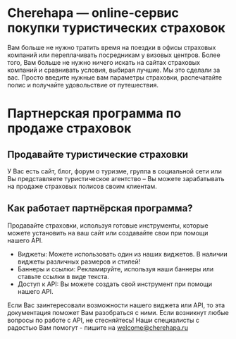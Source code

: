 # Cherehapa — online-сервис покупки туристических страховок
Вам больше не нужно тратить время на поездки в офисы страховых компаний или переплачивать посредникам у визовых центров. Более того, Вам больше не нужно ничего искать на сайтах страховых компаний и сравнивать условия, выбирая лучшие. Мы это сделали за вас. Просто введите нужные вам параметры страховки, распечатайте полис и получайте удовольствие от путешествия.

# Партнерская программа по продаже страховок

## Продавайте туристические страховки
У Вас есть сайт, блог, форум о туризме, группа в социальной сети или Вы представляете туристическое агентство – Вы можете зарабатывать на продаже страховых полисов своим клиентам.

## Как работает партнёрская программа?
Продавайте страховки, используя готовые инструменты, которые можете установить на ваш сайт или создавайте свои при помощи нашего API.

- Виджеты: Можете использовать один из наших виджетов. В наличии виджеты различных размеров и стилей!
- Баннеры и ссылки: Рекламируйте, используя наши баннеры или ставьте ссылки в виде текста.
- Доступ к API: Вы можете создать свой инструмент при помощи нашего API.

Если Вас заинтересовали возможности нашего виджета или API, то эта документация поможет Вам разобраться с ними. Если возникнут любые вопросы по работе с API, не стесняйтесь! Наши специалисты с радостью Вам помогут - пишите на welcome@cherehapa.ru
